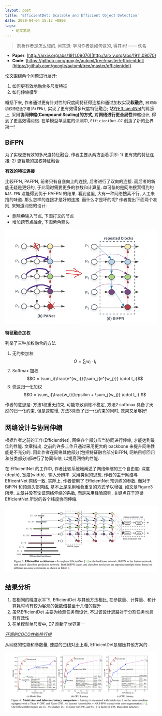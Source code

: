 ```yaml
---
layout: post
title: 'EfficientDet: Scalable and Efficient Object Detection'
date: 2020-04-04 15:13 +0800
tags:
   - 论文笔记
---
```


> 剖析作者是怎么想的, 闻其道;
> 学习作者是如何做的, 得其术!
> —— 佚名

- **Paper**: [http://arxiv.org/abs/1911.09070](http://arxiv.org/abs/1911.09070)
- **Code**: [https://github.com/google/automl/tree/master/efficientdet](https://github.com/google/automl/tree/master/efficientdet)
  

论文围绕两个问题进行展开:
1. 如何更有效地融合多尺度特征
2. 如何伸缩模型

概括下来, 作者通过更有针对性的尺度间特征得连接和通过加权实现**软融合**, 曰`双向加权特征金字塔(BiFPN)`, 实现了更有效得多尺度特征融合; 站在[EfficientNet](https://arxiv.org/abs/1905.11946)的肩膀上, 采用**协同伸缩(Compound Scaling)**的方式, 对网络进行更**全局性**伸缩设计, 得到了更高效得网络. 在单模型单适度的评测中, `EfficientDet-D7` 创造了新的业界第一!

## BiFPN

为了实现更有效的多尺度特征融合, 作者主要从两方面着手即: 1) 更有效的特征连接; 2) 更智能的加权特征融合.

**有效的特征连接**

比较FPN, PAFPN, 前者只有自底向上的连接, 后者进行了双向的连接. 而后者的新能无疑是更好的, 于此同时需要更多的参数和计算量. 单可惜的是网络搜索得到的`NAS-FPN` 没能得到优于 PAFPN 的结果. 看到这里, 大有一种网络搜索不行, 人工来撸的味道. 那么怎样的连接才是好的连接, 而什么才是坏的呢? 作者提出下面两个准则, 来知道网络的设计:

- 删除**单**输入节点, 下图打叉的节点
- 增加跨节点融合, 下图紫色箭头
    
![](/images/BiFPN.png)

**特征融合加权**

列举了三种加权融合的方法

1. 无约束加权 $$O = \sum_i{w_i \cdot I_i}$$
2. Softmax 加权 $$O = \sum_i{\frac{e^{w_i}}{\sum_j{e^{w_j}}} \cdot I_i}$$
3. 快速归一化加权 $$O = \sum_i{\frac{w_i}{\epsilon + \sum_j{w_j}} \cdot I_i} $$
  
作者的意思是: 方法1权重无约束, 可能导致训练不稳定, 方法2 softmax 具备了天然的归一化约束, 但是速度慢, 方法3具备了归一化约束的同时, 效果又足够好!

## 网络设计与协同伸缩

根据作者之前的工作(EfficientNet), 网络各个部分应当协同进行伸缩, 才能达到最佳的性能. 文章指出, 之前的许多工作只通过采用更大的 backbone 来提升网络性能是不充分的. 因此作者在网络其他部分(包括特征融合部分BiFPN, 网络目标回归和分类部分)都进行了协同伸缩, 以提高网络的性能.

在 EfficientNet 的工作中, 作者比较系统地阐述了网络伸缩的三个自由度: 深度(depth), 宽度(width),  输入分辨率. 采用类似的思想, 作者的主干网络与EfficentNet 网络一致. 实际上, 作者使用了 EfficientNet 预训练的参数. 而对于 BiFPN 和预测头部网络, 基本上是采用堆叠重复的方式予以增强, 如文章Figure3 所示. 文章并没有论证网络伸缩的系数, 而是采用经验原则, 关键点在于遵循 EfficientNet 所说的各个纬度协同伸缩. 


![](/images/EfficientDet-Architecture.png)

## 结果分析

1. 在相同的精度水平下, EfficientDet 与其他方法相比, 在参数量、计算量、和计算耗时均有较为客观的饿数倍甚至十几倍的提升
2. 虽然EfficientDet 主要为检测任务而设计, 不过该设计思路对于分割任务也具有有效性
3. 在单模型单尺度中, D7 刷新了世界第一

*[开源的COCO性能排行榜](https://paperswithcode.com/sota/object-detection-on-coco)*

从网络的性能和参数量, 速度的曲线对比上看, EfficientDet是碾压其他方案的.

![](/images/model-size-latency.png)

